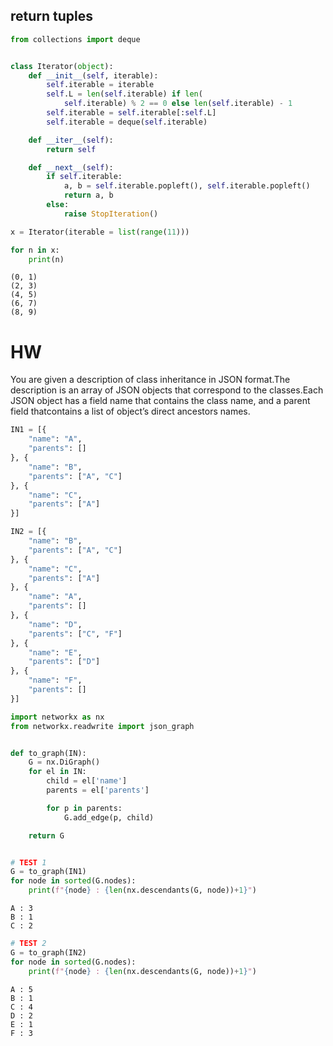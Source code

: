 ## return tuples


```python
from collections import deque


class Iterator(object):
    def __init__(self, iterable):
        self.iterable = iterable
        self.L = len(self.iterable) if len(
            self.iterable) % 2 == 0 else len(self.iterable) - 1
        self.iterable = self.iterable[:self.L]
        self.iterable = deque(self.iterable)

    def __iter__(self):
        return self

    def __next__(self):
        if self.iterable:
            a, b = self.iterable.popleft(), self.iterable.popleft()
            return a, b
        else:
            raise StopIteration()
```


```python
x = Iterator(iterable = list(range(11)))
```


```python
for n in x:
    print(n)
```

    (0, 1)
    (2, 3)
    (4, 5)
    (6, 7)
    (8, 9)
    

# HW

You are given a description of class inheritance in JSON format.The description is an array of JSON objects that correspond to the classes.Each JSON object has a field ​name​ that contains the class name, and a ​parent​ field thatcontains a list of object’s direct ancestors names.


```python
IN1 = [{
    "name": "A",
    "parents": []
}, {
    "name": "B",
    "parents": ["A", "C"]
}, {
    "name": "C",
    "parents": ["A"]
}]

IN2 = [{
    "name": "B",
    "parents": ["A", "C"]
}, {
    "name": "C",
    "parents": ["A"]
}, {
    "name": "A",
    "parents": []
}, {
    "name": "D",
    "parents": ["C", "F"]
}, {
    "name": "E",
    "parents": ["D"]
}, {
    "name": "F",
    "parents": []
}]
```


```python
import networkx as nx
from networkx.readwrite import json_graph


def to_graph(IN):
    G = nx.DiGraph()
    for el in IN:
        child = el['name']
        parents = el['parents']

        for p in parents:
            G.add_edge(p, child)

    return G



```


```python
# TEST 1
G = to_graph(IN1)
for node in sorted(G.nodes):
    print(f"{node} : {len(nx.descendants(G, node))+1}")
```

    A : 3
    B : 1
    C : 2
    


```python
# TEST 2
G = to_graph(IN2)
for node in sorted(G.nodes):
    print(f"{node} : {len(nx.descendants(G, node))+1}")
```

    A : 5
    B : 1
    C : 4
    D : 2
    E : 1
    F : 3
    
